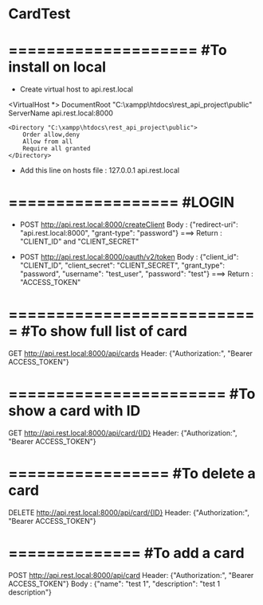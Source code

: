 # CardTest

====================
#To install on local 
====================

- Create virtual host to api.rest.local

<VirtualHost *>
    DocumentRoot "C:\xampp\htdocs\rest_api_project\public"
    ServerName api.rest.local:8000
    
    <Directory "C:\xampp\htdocs\rest_api_project\public">
        Order allow,deny
        Allow from all
        Require all granted
    </Directory>
</VirtualHost>

- Add this line on hosts file : 127.0.0.1 api.rest.local

==================
#LOGIN
==================
- POST http://api.rest.local:8000/createClient 
Body : {"redirect-uri": "api.rest.local:8000", "grant-type": "password"}
===> Return : "CLIENT_ID" and "CLIENT_SECRET"

- POST http://api.rest.local:8000/oauth/v2/token 
Body : {"client_id": "CLIENT_ID", "client_secret": "CLIENT_SECRET", "grant_type": "password", "username": "test_user", "password": "test"}
===> Return : "ACCESS_TOKEN"

===========================
#To show full list of card
==========================
GET http://api.rest.local:8000/api/cards
Header: {"Authorization:", "Bearer ACCESS_TOKEN"}

=======================
#To show a card with ID
=======================
GET http://api.rest.local:8000/api/card/{ID}
Header: {"Authorization:", "Bearer ACCESS_TOKEN"}

=================
#To delete a card
=================
DELETE http://api.rest.local:8000/api/card/{ID}
Header: {"Authorization:", "Bearer ACCESS_TOKEN"}

==============
#To add a card
==============
POST http://api.rest.local:8000/api/card
Header: {"Authorization:", "Bearer ACCESS_TOKEN"}
Body : {"name": "test 1", "description": "test 1 description"}
